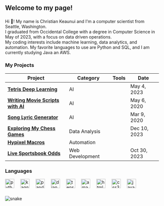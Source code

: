 <h2 align="left">Welcome to my page!</h2>

###
Hi 👋! My name is Christian Keaunui and I'm a computer scientist from Seattle, Washington.  
I graduated from Occidental College with a degree in Computer Science in May of 2023, with a focus on data driven operations.  
My coding interests include machine learning, data analytics, and automation. 
My favorite languages to use are Python and SQL, and I am currently studying Java an AWS.   

<h3>My Projects</h3>
<table>
  <thead>
    <tr>
      <th>Project</th>
      <th>Category</th>
      <th>Tools</th>
      <th>Date</th>
    </tr>
  </thead>
  <tbody>
    <tr>
      <td>
        <a href="https://github.com/ckeaunui/TetrisAI">
          <b>Tetris Deep Learning</b>
        </a>
      </td>
      <td>AI</td>
      <td></td>
      <td>May 4, 2023</td>
    </tr>
    <tr>
      <td>
        <a href="https://github.com/ckeaunui/NLP-Final-Project/blob/master/movie_script_parser.py">
          <b>Writing Movie Scripts with AI</b>
        </a>
      </td>
      <td>AI</td>
      <td></td>
      <td>May 6, 2020</td>
    </tr>
    <tr>
      <td>
        <a href="https://github.com/ckeaunui/Song_Lyric_Generator">
          <b>Song Lyric Generator</b>
        </a>
      </td>
      <td>AI</td>
      <td></td>
      <td>Mar 9, 2020</td>
    </tr>
    <tr>
      <td>
        <a href="https://github.com/ckeaunui/Chess-history">
          <b>Exploring My Chess Games</b>
        </a>
      </td>
      <td>Data Analysis</td>
      <td></td>
      <td>Dec 10, 2023</td>
    </tr>
    <tr>
      <td>
        <a href="https://github.com/ckeaunui/Hypixel_Macros">
          <b>Hypixel Macros</b>
        </a>
      </td>
      <td>Automation</td>
      <td></td>
      <td></td>
    </tr>
    <tr>
      <td>
        <a href="https://github.com/ckeaunui/sportsbook-final">
          <b>Live Sportsbook Odds</b>
        </a>
      </td>
      <td>Web Development</td>
      <td></td>
      <td>Oct 30, 2023</td>
    </tr>
    
  </tbody>
</table>


###
<h3>Languages</h3>

<div align="left">
  <img src="https://cdn.jsdelivr.net/gh/devicons/devicon/icons/python/python-original.svg" height="30" alt="python logo"  />
  <img width="12" />
  <img src="https://cdn.jsdelivr.net/gh/devicons/devicon/icons/kaggle/kaggle-original.svg" height="30" alt="kaggle logo"  />
  <img width="12" />
  <img src="https://cdn.jsdelivr.net/gh/devicons/devicon/icons/pandas/pandas-original.svg" height="30" alt="pandas logo"  />
  <img width="12" />
  <img src="https://cdn.jsdelivr.net/gh/devicons/devicon/icons/django/django-plain.svg" height="30" alt="django logo"  />
  <img width="12" />
  <img src="https://cdn.jsdelivr.net/gh/devicons/devicon/icons/tensorflow/tensorflow-original.svg" height="30" alt="tensorflow logo"  />
  <img width="12" />
  <img src="https://cdn.jsdelivr.net/gh/devicons/devicon/icons/amazonwebservices/amazonwebservices-original.svg" height="30" alt="amazonwebservices logo"  />
  <img width="12" />
  <img src="https://cdn.jsdelivr.net/gh/devicons/devicon/icons/html5/html5-original.svg" height="30" alt="html5 logo"  />
  <img width="12" />
  <img src="https://cdn.jsdelivr.net/gh/devicons/devicon/icons/css3/css3-original.svg" height="30" alt="css3 logo"  />
  <img width="12" />
  <img src="https://cdn.jsdelivr.net/gh/devicons/devicon/icons/javascript/javascript-original.svg" height="30" alt="javascript logo"  />
</div>

###

![snake](https://github.com/ckeaunui/ckeaunui/assets/47498710/e95f9290-61e7-457a-a6e5-33f9c30f0330)

###

